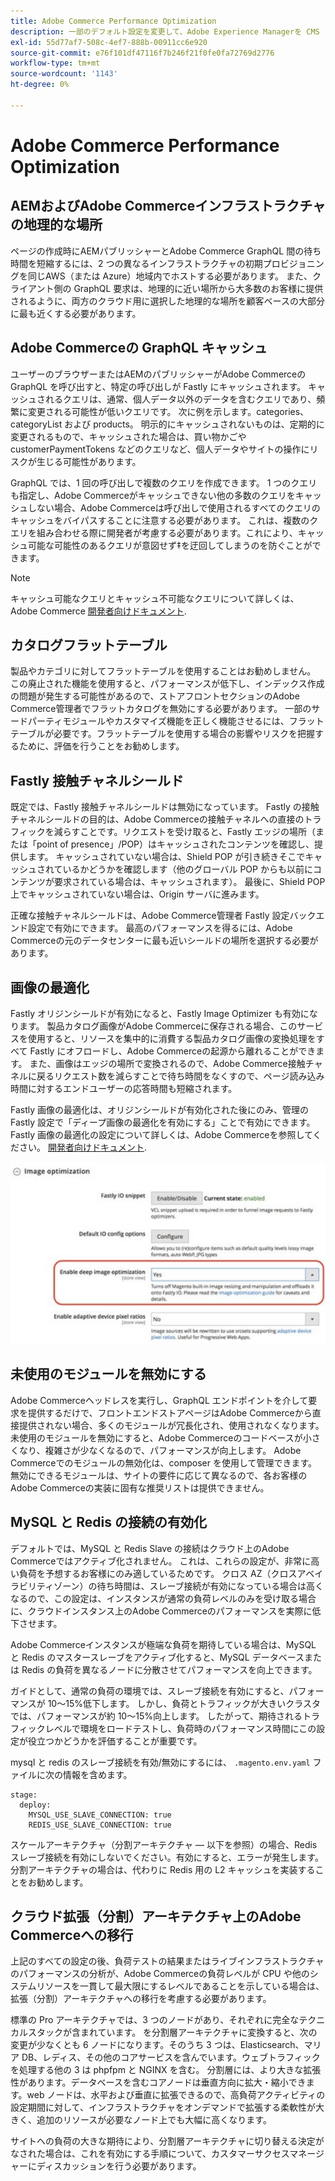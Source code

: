 ```yaml
---
title: Adobe Commerce Performance Optimization
description: 一部のデフォルト設定を変更して、Adobe Experience Managerを CMS として使用するようにAdobe Commerceプロジェクトを準備します。
exl-id: 55d77af7-508c-4ef7-888b-00911cc6e920
source-git-commit: e76f101df47116f7b246f21f0fe0fa72769d2776
workflow-type: tm+mt
source-wordcount: '1143'
ht-degree: 0%

---
```


# Adobe Commerce Performance Optimization

## AEMおよびAdobe Commerceインフラストラクチャの地理的な場所

ページの作成時にAEMパブリッシャーとAdobe Commerce GraphQL 間の待ち時間を短縮するには、2 つの異なるインフラストラクチャの初期プロビジョニングを同じAWS（または Azure）地域内でホストする必要があります。 また、クライアント側の GraphQL 要求は、地理的に近い場所から大多数のお客様に提供されるように、両方のクラウド用に選択した地理的な場所を顧客ベースの大部分に最も近くする必要があります。

## Adobe Commerceの GraphQL キャッシュ

ユーザーのブラウザーまたはAEMのパブリッシャーがAdobe Commerceの GraphQL を呼び出すと、特定の呼び出しが Fastly にキャッシュされます。 キャッシュされるクエリは、通常、個人データ以外のデータを含むクエリであり、頻繁に変更される可能性が低いクエリです。 次に例を示します。categories、categoryList および products。 明示的にキャッシュされないものは、定期的に変更されるもので、キャッシュされた場合は、買い物かごや customerPaymentTokens などのクエリなど、個人データやサイトの操作にリスクが生じる可能性があります。

GraphQL では、1 回の呼び出しで複数のクエリを作成できます。 1 つのクエリも指定し、Adobe Commerceがキャッシュできない他の多数のクエリをキャッシュしない場合、Adobe Commerceは呼び出しで使用されるすべてのクエリのキャッシュをバイパスすることに注意する必要があります。 これは、複数のクエリを組み合わせる際に開発者が考慮する必要があります。これにより、キャッシュ可能な可能性のあるクエリが意図せず‡を迂回してしまうのを防ぐことができます。

>[!NOTE]
>
> キャッシュ可能なクエリとキャッシュ不可能なクエリについて詳しくは、 Adobe Commerce [開発者向けドキュメント](https://devdocs.magento.com/guides/v2.4/graphql/caching.html).

## カタログフラットテーブル

製品やカテゴリに対してフラットテーブルを使用することはお勧めしません。 この廃止された機能を使用すると、パフォーマンスが低下し、インデックス作成の問題が発生する可能性があるので、ストアフロントセクションのAdobe Commerce管理者でフラットカタログを無効にする必要があります。 一部のサードパーティモジュールやカスタマイズ機能を正しく機能させるには、フラットテーブルが必要です。フラットテーブルを使用する場合の影響やリスクを把握するために、評価を行うことをお勧めします。

## Fastly 接触チャネルシールド

既定では、Fastly 接触チャネルシールドは無効になっています。 Fastly の接触チャネルシールドの目的は、Adobe Commerceの接触チャネルへの直接のトラフィックを減らすことです。リクエストを受け取ると、Fastly エッジの場所（または「point of presence」/POP）はキャッシュされたコンテンツを確認し、提供します。 キャッシュされていない場合は、Shield POP が引き続きそこでキャッシュされているかどうかを確認します（他のグローバル POP からも以前にコンテンツが要求されている場合は、キャッシュされます）。 最後に、Shield POP 上でキャッシュされていない場合は、Origin サーバに進みます。

正確な接触チャネルシールドは、Adobe Commerce管理者 Fastly 設定バックエンド設定で有効にできます。 最高のパフォーマンスを得るには、Adobe Commerceの元のデータセンターに最も近いシールドの場所を選択する必要があります。

## 画像の最適化

Fastly オリジンシールドが有効になると、Fastly Image Optimizer も有効になります。 製品カタログ画像がAdobe Commerceに保存される場合、このサービスを使用すると、リソースを集中的に消費する製品カタログ画像の変換処理をすべて Fastly にオフロードし、Adobe Commerceの起源から離れることができます。 また、画像はエッジの場所で変換されるので、Adobe Commerce接触チャネルに戻るリクエスト数を減らすことで待ち時間をなくすので、ページ読み込み時間に対するエンドユーザーの応答時間も短縮されます。

Fastly 画像の最適化は、オリジンシールドが有効化された後にのみ、管理の Fastly 設定で「ディープ画像の最適化を有効にする」ことで有効にできます。 Fastly 画像の最適化の設定について詳しくは、Adobe Commerceを参照してください。 [開発者向けドキュメント](https://devdocs.magento.com/cloud/cdn/fastly-image-optimization.html).

![Adobe Commerce Admin での Fastly 画像最適化設定のスクリーンショット](../assets/commerce-at-scale/image-optimization.svg)

## 未使用のモジュールを無効にする

Adobe Commerceヘッドレスを実行し、GraphQL エンドポイントを介して要求を提供するだけで、フロントエンドストアページはAdobe Commerceから直接提供されない場合、多くのモジュールが冗長化され、使用されなくなります。 未使用のモジュールを無効にすると、Adobe Commerceのコードベースが小さくなり、複雑さが少なくなるので、パフォーマンスが向上します。 Adobe Commerceでのモジュールの無効化は、composer を使用して管理できます。 無効にできるモジュールは、サイトの要件に応じて異なるので、各お客様のAdobe Commerceの実装に固有な推奨リストは提供できません。

## MySQL と Redis の接続の有効化

デフォルトでは、MySQL と Redis Slave の接続はクラウド上のAdobe Commerceではアクティブ化されません。 これは、これらの設定が、非常に高い負荷を予想するお客様にのみ適しているためです。 クロス AZ（クロスアベイラビリティゾーン）の待ち時間は、スレーブ接続が有効になっている場合は高くなるので、この設定は、インスタンスが通常の負荷レベルのみを受け取る場合に、クラウドインスタンス上のAdobe Commerceのパフォーマンスを実際に低下させます。

Adobe Commerceインスタンスが極端な負荷を期待している場合は、MySQL と Redis のマスタースレーブをアクティブ化すると、MySQL データベースまたは Redis の負荷を異なるノードに分散させてパフォーマンスを向上できます。

ガイドとして、通常の負荷の環境では、スレーブ接続を有効にすると、パフォーマンスが 10～15%低下します。 しかし、負荷とトラフィックが大きいクラスタでは、パフォーマンスが約 10～15%向上します。 したがって、期待されるトラフィックレベルで環境をロードテストし、負荷時のパフォーマンス時間にこの設定が役立つかどうかを評価することが重要です。

mysql と redis のスレーブ接続を有効/無効にするには、 `.magento.env.yaml` ファイルに次の情報を含めます。

```
stage:
  deploy:
    MYSQL_USE_SLAVE_CONNECTION: true
    REDIS_USE_SLAVE_CONNECTION: true
```

スケールアーキテクチャ（分割アーキテクチャ — 以下を参照）の場合、Redis スレーブ接続を有効にしないでください。有効にすると、エラーが発生します。 分割アーキテクチャの場合は、代わりに Redis 用の L2 キャッシュを実装することをお勧めします。

## クラウド拡張（分割）アーキテクチャ上のAdobe Commerceへの移行

上記のすべての設定の後、負荷テストの結果またはライブインフラストラクチャのパフォーマンスの分析が、Adobe Commerceの負荷レベルが CPU や他のシステムリソースを一貫して最大限にするレベルであることを示している場合は、拡張（分割）アーキテクチャへの移行を考慮する必要があります。

標準の Pro アーキテクチャでは、3 つのノードがあり、それぞれに完全なテクニカルスタックが含まれています。 を分割層アーキテクチャに変換すると、次の変更が少なくとも 6 ノードになります。そのうち 3 つは、Elasticsearch、マリア DB、レディス、その他のコアサービスを含んでいます。ウェブトラフィックを処理する他の 3 は phpfpm と NGINX を含む。 分割層には、より大きな拡張性があります。データベースを含むコアノードは垂直方向に拡大・縮小できます。web ノードは、水平および垂直に拡張できるので、高負荷アクティビティの設定期間に対して、インフラストラクチャをオンデマンドで拡張する柔軟性が大きく、追加のリソースが必要なノード上でも大幅に高くなります。

サイトへの負荷の大きな期待により、分割層アーキテクチャに切り替える決定がなされた場合は、これを有効にする手順について、カスタマーサクセスマネージャーにディスカッションを行う必要があります。
